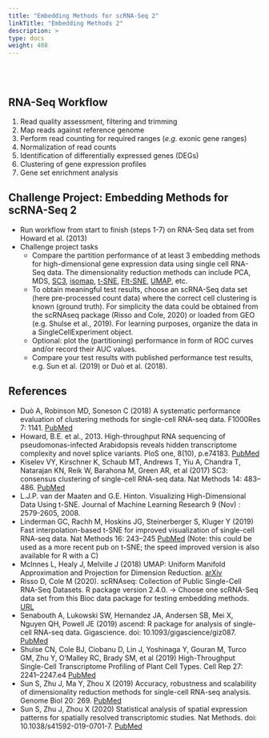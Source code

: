 ```yaml
---
title: "Embedding Methods for scRNA-Seq 2"
linkTitle: "Embedding Methods 2"
description: >
type: docs
weight: 408
---
```


<br></br>

## RNA-Seq Workflow  

1. Read quality assessment, filtering and trimming 
2. Map reads against reference genome 
3. Perform read counting for required ranges (_e.g._ exonic gene ranges)
4. Normalization of read counts
5. Identification of differentially expressed genes (DEGs)
6. Clustering of gene expression profiles 
7. Gene set enrichment analysis

## Challenge Project: Embedding Methods for scRNA-Seq 2

+ Run workflow from start to finish (steps 1-7) on RNA-Seq data set from Howard et al. (2013)
+ Challenge project tasks
    + Compare the partition performance of at least 3 embedding methods for high-dimensional gene expression data using single cell RNA-Seq data. The dimensionality reduction methods can include PCA, MDS, [SC3](http://bioconductor.org/packages/release/bioc/html/SC3.html), [isomap](https://bioconductor.org/packages/release/bioc/html/RDRToolbox.html), [t-SNE](https://cran.r-project.org/web/packages/Rtsne/), [FIt-SNE](https://github.com/KlugerLab/FIt-SNE), [UMAP](https://cran.r-project.org/web/packages/umap/index.html), etc. 
    + To obtain meaningful test results, choose an scRNA-Seq data set (here pre-processed count data) where the correct cell clustering is known (ground truth). For simplicity the data could be obtained from the scRNAseq package (Risso and Cole, 2020) or loaded from GEO (e.g. Shulse et al., 2019). For learning purposes, organize the data in a SingleCellExperiment object.
    + Optional: plot the (partitioning) performance in form of ROC curves and/or record their AUC values.
    + Compare your test results with published performance test results, e.g. Sun et al. (2019) or Duò et al. (2018).

## References

+ Duò A, Robinson MD, Soneson C (2018) A systematic performance evaluation of clustering methods for single-cell RNA-seq data. F1000Res 7: 1141. [PubMed](https://pubmed.ncbi.nlm.nih.gov/30271584/)
+ Howard, B.E. et al., 2013. High-throughput RNA sequencing of pseudomonas-infected Arabidopsis reveals hidden transcriptome complexity and novel splice variants. PloS one, 8(10), p.e74183. [PubMed](http://www.ncbi.nlm.nih.gov/pubmed/24098335)
+ Kiselev VY, Kirschner K, Schaub MT, Andrews T, Yiu A, Chandra T, Natarajan KN, Reik W, Barahona M, Green AR, et al (2017) SC3: consensus clustering of single-cell RNA-seq data. Nat Methods 14: 483–486. [PubMed](https://pubmed.ncbi.nlm.nih.gov/28346451/)
+ L.J.P. van der Maaten and G.E. Hinton. Visualizing High-Dimensional Data Using t-SNE. Journal of Machine Learning Research 9 (Nov) : 2579-2605, 2008. 
+ Linderman GC, Rachh M, Hoskins JG, Steinerberger S, Kluger Y (2019) Fast interpolation-based t-SNE for improved visualization of single-cell RNA-seq data. Nat Methods 16: 243–245 [PubMed](https://www.ncbi.nlm.nih.gov/pmc/articles/PMC6402590/) (Note: this could be used as a more recent pub on t-SNE; the speed improved version is also available for R with a C)
+ McInnes L, Healy J, Melville J (2018) UMAP: Uniform Manifold Approximation and Projection for Dimension Reduction. [arXiv](https://arxiv.org/abs/1802.03426) 
+ Risso D, Cole M (2020). scRNAseq: Collection of Public Single-Cell RNA-Seq Datasets. R package version 2.4.0. -> Choose one scRNA-Seq data set from this Bioc data package for testing embedding methods. [URL](https://bioconductor.org/packages/release/data/experiment/html/scRNAseq.html)
+ Senabouth A, Lukowski SW, Hernandez JA, Andersen SB, Mei X, Nguyen QH, Powell JE (2019) ascend: R package for analysis of single-cell RNA-seq data. Gigascience. doi: 10.1093/gigascience/giz087. [PubMed](https://pubmed.ncbi.nlm.nih.gov/31505654/)
+ Shulse CN, Cole BJ, Ciobanu D, Lin J, Yoshinaga Y, Gouran M, Turco GM, Zhu Y, O’Malley RC, Brady SM, et al (2019) High-Throughput Single-Cell Transcriptome Profiling of Plant Cell Types. Cell Rep 27: 2241–2247.e4 [PubMed](https://pubmed.ncbi.nlm.nih.gov/31091459/)
+ Sun S, Zhu J, Ma Y, Zhou X (2019) Accuracy, robustness and scalability of dimensionality reduction methods for single-cell RNA-seq analysis. Genome Biol 20: 269. [PubMed](https://pubmed.ncbi.nlm.nih.gov/31823809/)
+ Sun S, Zhu J, Zhou X (2020) Statistical analysis of spatial expression patterns for spatially resolved transcriptomic studies. Nat Methods. doi: 10.1038/s41592-019-0701-7. [PubMed](https://pubmed.ncbi.nlm.nih.gov/31988518/)








